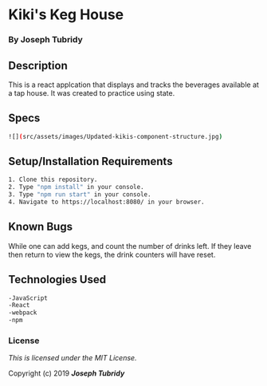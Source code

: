 # Kiki's Keg House
### By Joseph Tubridy

## Description

This is a react applcation that displays and tracks the beverages available at a tap house.  It was created to practice using state.

## Specs
```bash
![](src/assets/images/Updated-kikis-component-structure.jpg)
```
## Setup/Installation Requirements
```bash
1. Clone this repository.
2. Type "npm install" in your console.
3. Type "npm run start" in your console.
4. Navigate to https://localhost:8080/ in your browser.
```

## Known Bugs

While one can add kegs, and count the number of drinks left.  If they leave then return to view the kegs, the drink counters will have reset.

## Technologies Used
```bash
-JavaScript
-React
-webpack
-npm
```

### License

*This is licensed under the MIT License.*

Copyright (c) 2019 **_Joseph Tubridy_**
